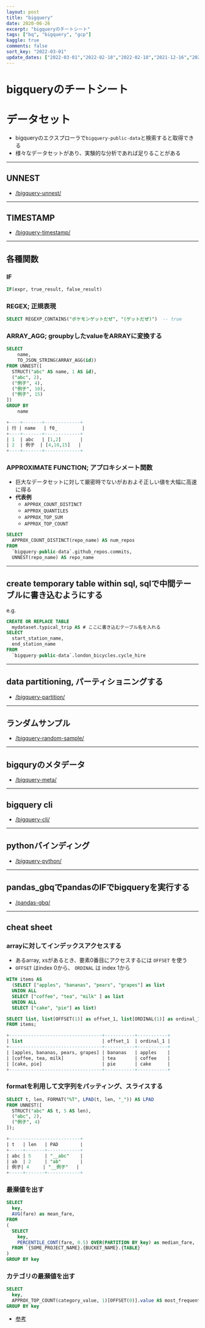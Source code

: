 ```yaml
---
layout: post
title: "bigquery"
date: 2020-06-26
excerpt: "bigqueryのチートシート"
tags: ["bq", "bigquery", "gcp"]
kaggle: true
comments: false
sort_key: "2022-03-01"
update_dates: ["2022-03-01","2022-02-18","2022-02-18","2021-12-16","2021-08-13","2021-08-04","2021-08-02","2021-06-12","2021-05-03"]
---
```


# bigqueryのチートシート

# データセット
 - bigqueryのエクスプローラで`bigquery-public-data`と検索すると取得できる  
 - 様々なデータセットがあり、実験的な分析であれば足りることがある

---

## UNNEST
 - [/bigquery-unnest/](/bigquery-unnest/)

---

## TIMESTAMP
 - [/bigquery-timestamp/](/bigquery-timestamp/)

---

## 各種関数

### IF

```sql
IF(expr, true_result, false_result)
```

### REGEX; 正規表現

```sql
SELECT REGEXP_CONTAINS("ポケモンゲットだぜ", "(ゲットだぜ)") 	-- true
```

### ARRAY_AGG; groupbyしたvalueをARRAYに変換する

```sql
SELECT 
    name,
    TO_JSON_STRING(ARRAY_AGG(id))
FROM UNNEST([
  STRUCT("abc" AS name, 1 AS id),
  ("abc", 2),
  ("例子", 4),
  ("例子", 10),
  ("例子", 15)
])
GROUP BY
    name

+----+-------+-------------+
| 行 | name	 | f0_	       |
+----+-------+-------------+
| 1	 | abc   | [1,2]       |
| 2	 | 例子  | [4,10,15]   |
+----+-------+-------------+
```

### APPROXIMATE FUNCTION; アプロキシメート関数
 - 巨大なデータセットに対して厳密時でないがおおよそ正しい値を大幅に高速に得る
 - **代表例**
   - `APPROX_COUNT_DISTINCT` 
   - `APPROX_QUANTILES`
   - `APPROX_TOP_SUM`
   - `APPROX_TOP_COUNT`

```sql
SELECT
  APPROX_COUNT_DISTINCT(repo_name) AS num_repos
FROM
  `bigquery-public-data`.github_repos.commits,
  UNNEST(repo_name) AS repo_name
```

---

## create temporary table within sql, sqlで中間テーブルに書き込むようにする

e.g.

```sql
CREATE OR REPLACE TABLE
  mydataset.typical_trip AS # ここに書き込むテーブル名を入れる
SELECT
  start_station_name,
  end_station_name
FROM
  `bigquery-public-data`.london_bicycles.cycle_hire
```

---

## data partitioning, パーティショニングする
 - [/bigquery-partition/](/bigquery-partition/)

---

## ランダムサンプル
 - [/bigquery-random-sample/](/bigquery-random-sample/)

--- 

## bigquryのメタデータ
 - [/bigquery-meta/](/bigquery-meta/)

---

## bigquery cli
 - [/bigquery-cli/](/bigquery-cli/)

---

## pythonバインディング
 - [/bigquery-python/](/bigquery-python/)

---

## pandas_gbqでpandasのIFでbigqueryを実行する
 - [/pandas-gbq/](pandas-gbq//)

---

## cheat sheet

### arrayに対してインデックスアクセスする
 - あるarray, xsがあるとき、要素0番目にアクセスするには `OFFSET` を使う
 - `OFFSET` はindex 0から、 `ORDINAL` は index 1から

```sql
WITH items AS
  (SELECT ["apples", "bananas", "pears", "grapes"] as list
  UNION ALL
  SELECT ["coffee", "tea", "milk" ] as list
  UNION ALL
  SELECT ["cake", "pie"] as list)

SELECT list, list[OFFSET(1)] as offset_1, list[ORDINAL(1)] as ordinal_1
FROM items;

+----------------------------------+-----------+-----------+
| list                             | offset_1  | ordinal_1 |
+----------------------------------+-----------+-----------+
| [apples, bananas, pears, grapes] | bananas   | apples    |
| [coffee, tea, milk]              | tea       | coffee    |
| [cake, pie]                      | pie       | cake      |
+----------------------------------+-----------+-----------+
```

### formatを利用して文字列をパッティング、スライスする

```sql
SELECT t, len, FORMAT("%T", LPAD(t, len, "_")) AS LPAD 
FROM UNNEST([
  STRUCT("abc" AS t, 5 AS len),
  ("abc", 2),
  ("例子", 4)
]);

+--------------------------+
| t   | len   | PAD        |
+-----+-------+------------+
| abc | 5     | "__abc"    |
| ab  | 2     | "ab"       |
| 例子| 4     | "__例子"   |
+-----+-------+------------+
```

### 最瀕値を出す

```sql
SELECT 
  key, 
  AVG(fare) as mean_fare, 
FROM
( 
  SELECT 
    key, 
    PERCENTILE_CONT(fare, 0.5) OVER(PARTITION BY key) as median_fare,
  FROM `{SOME_PROJECT_NAME}.{BUCKET_NAME}.{TABLE}`
)
GROUP BY key 
```

### カテゴリの最瀕値を出す

```sql
SELECT 
  key, 
  APPROX_TOP_COUNT(category_value, 1)[OFFSET(0)].value AS most_frequent_category_value
GROUP BY key
```
 - [参考](https://qiita.com/chatrate/items/e8d3a6cec35dfef4524b)


